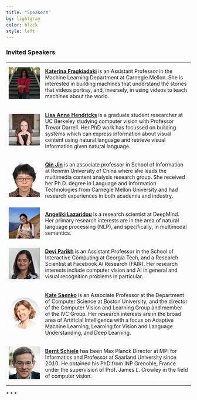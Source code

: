 ```yaml
---
title: "Speakers"
bg: lightgray 
color: black
style: left
---
```


### Invited Speakers

<table>
  <col align="left">
  <col align="left">
  <tr class="spaceUnder">
        <td>
            <div class="author">
            <a href="https://www.cs.cmu.edu/~katef/" target="_blank">
                <div class="authorphoto"><img src="./assets/authors/katerinaResized1.png"></div>
            </a>
            </div>
        </td>
        <td valign="top">
            <div class="authorbio" align="top">
            <p> <a href="https://www.cs.cmu.edu/~katef/" target="_blank"><strong>Katerina Fragkiadaki</strong></a> is an Assistant Professor in the Machine Learning Department at Carnegie Mellon. She is interested in building machines that understand the stories that videos portray, and, inversely, in using videos to teach machines about the world.
            </p>
            </div>
        </td>
   </tr>

<tr class="spaceUnder">
<td>
    <div class="author" align="center">
    <a href="https://people.eecs.berkeley.edu/~lisa_anne/" target="_blank">
      <div class="authorphoto"><img src="./assets/authors/lisaResized.jpg"></div>
    </a>
    </div>
</td>
<td valign="top">
  <div class="authorbio" align="top">
    <p> <a href="https://people.eecs.berkeley.edu/~lisa_anne/" target="_blank"><strong>Lisa Anne Hendricks</strong></a> is a graduate student researcher at UC Berkeley studying computer vision with Professor Trevor Darrell. Her PhD work has focussed on building systems which can express information about visual content using natural language and retrieve visual information given natural language. 
    </p>
  </div>
</td>
</tr>

<tr class="spaceUnder">
  <td>
<div class="author" align="center">
    <a href="http://www.cs.cmu.edu/~qjin/" target="_blank">
      <div class="authorphoto"><img src="./assets/authors/qinResized.jpg"></div>
    </a>
</div>
  </td>
  <td valign="top">
<div class="authorbio">
  <p> <a href="http://www.cs.cmu.edu/~qjin/" target="_blank"><strong>Qin Jin</strong></a> is an associate professor in School of Information at Renmin University of China where she leads the multimedia content analysis research group. She received her Ph.D. degree in Language and Information Technologies from Carnegie Mellon University and had research experiences in both academia and industry.
    </p>
</div>
  </td>
  </tr>

<tr class="spaceUnder">
  <td>
<div class="author" align="center">
    <a href="http://angelikilazaridou.github.io" target="_blank">
      <div class="authorphoto"><img src="./assets/authors/angelikiResized1.png"></div>
    </a>
</div>
  </td>
  <td valign="top">
<div class="authorbio">
    <p> <a href="http://angelikilazaridou.github.io" target="_blank"><strong>Angeliki Lazaridou</strong></a> is a research scientist at DeepMind. Her primary research interests are in the area of natural language processing (NLP), and specifically, in multimodal semantics.  
    </p>
</div>
  </td>
  </tr>

<tr class="spaceUnder">
  <td>
<div class="author" align="center">
    <a href="https://www.cc.gatech.edu/~parikh/bio.html" target="_blank">
      <div class="authorphoto"><img src="./assets/authors/devi.jpg"></div>
    </a>
</div>
  </td>
  <td valign="top">
<div class="authorbio">
    <p> <a href="https://www.cc.gatech.edu/~parikh/bio.html" target="_blank"><strong>Devi Parikh</strong></a> is an Assistant Professor in the School of Interactive Computing at Georgia Tech, and a Research Scientist at Facebook AI Research (FAIR). Her research interests include computer vision and AI in general and visual recognition problems in particular.
    </p>
</div>
  </td>
  </tr>

<tr class="spaceUnder">
  <td>
<div class="author" align="center">
    <a href="https://www.bu.edu/cs/profiles/kate-saenko/" target="_blank">
      <div class="authorphoto"><img src="./assets/authors/kate.png"></div>
    </a>
</div>
  </td>
  <td valign="top">
<div class="authorbio">
    <p> <a href="https://www.bu.edu/cs/profiles/kate-saenko/" target="_blank"><strong>Kate Saenko</strong></a> is an Associate Professor at the Department of Computer Science at Boston University, and the director of the Computer Vision and Learning Group and member of the IVC Group. Her research interests are in the broad area of Artificial Intelligence with a focus on Adaptive Machine Learning, Learning for Vision and Language Understanding, and Deep Learning.
    </p>
</div>
  </td>
  </tr>

<tr class="spaceUnder">
  <td>
<div class="author" align="center">
    <a href="https://www.mpi-inf.mpg.de/departments/computer-vision-and-multimodal-computing/people/bernt-schiele/" target="_blank">
      <div class="authorphoto"><img src="./assets/authors/berntResized.jpg"></div>
    </a>
</div>
  </td>
  <td>
<div class="authorbio">
    <p> <a href="https://www.mpi-inf.mpg.de/departments/computer-vision-and-multimodal-computing/people/bernt-schiele/" target="_blank"><strong>Bernt Schiele</strong></a> has been Max Planck Director at MPI for Informatics and Professor at Saarland University since 2010. He obtained his PhD from INP Grenoble, France under the supervision of Prof. James L. Crowley in the field of computer vision. 
    </p>
</div>
  </td>
  </tr>
</table>
* * *
